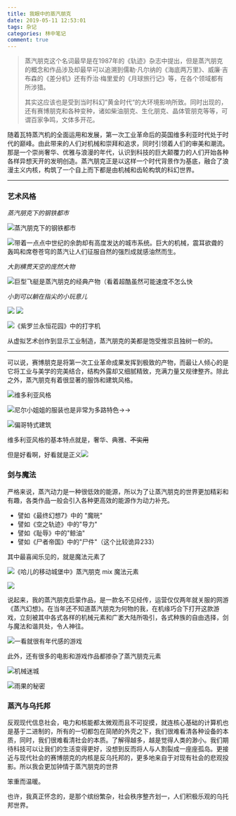 ```yaml
---
title: 我眼中的蒸汽朋克
date: 2019-05-11 12:53:01
tags: 杂记
categories: 林中笔记
comment: true
---
```



> 蒸汽朋克这个名词最早是在1987年的《轨迹》杂志中提出，但是蒸汽朋克的概念和作品涉及却最早可以追溯到儒勒·凡尔纳的《海底两万里》、威廉·吉布森的《差分机》还有乔治·梅里爱的《月球旅行记》等，在各个领域都有所涉猎。
> 
> 其实这应该也是受到当时科幻”黄金时代“的大环境影响所致。同时出现的，还有赛博朋克和各种变种，诸如柴油朋克、生化朋克、晶体管朋克等等，可谓百家争鸣，文体多开花。

随着瓦特蒸汽机的全面运用和发展，第一次工业革命后的英国维多利亚时代处于时代的巅峰。由此带来的人们对机械和崇拜和追求，同时引领着人们的审美和潮流。那是一个崇尚奢华、优雅与浪漫的年代，认识到科技的巨大颠覆力的人们开始各种各样异想天开的发明创造。蒸汽朋克正是以这样一个时代背景作为基底，融合了浪漫主义内核，构筑了一个自上而下都是由机械和齿轮构筑的科幻世界。

---

### 艺术风格

*蒸汽朋克下的钢铁都市*

![蒸汽朋克下的钢铁都市](https://mmbiz.qpic.cn/mmbiz_jpg/yKRcicl06QMWGHHPlIWnMLn4FMoyx76qn5aWiaCA5BLicTn2f3oWKkiaWiaYwNjy1qaSOk6sSPiaOJBO5sAdh0TUgsdg/640?wx_fmt=jpeg&tp=webp&wxfrom=5&wx_lazy=1&wx_co=1)

![带着一点点中世纪的余韵却有高度发达的城市系统。巨大的机械，震耳欲聋的轰鸣和席卷苍穹的蒸汽让人们征服自然的强烈成就感油然而生。](https://mmbiz.qpic.cn/mmbiz_jpg/yKRcicl06QMWGHHPlIWnMLn4FMoyx76qnRKb3rW2caBhVt71DiajUSUKNVjRdT1Gb3OePAiaMENnmic3ZVIibH77rtw/640?wx_fmt=jpeg&tp=webp&wxfrom=5&wx_lazy=1&wx_co=1)

*大到横贯天空的庞然大物*

![巨型飞艇是蒸汽朋克的经典产物（看着超酷虽然可能速度不怎么快](https://mmbiz.qpic.cn/mmbiz_png/yKRcicl06QMWGHHPlIWnMLn4FMoyx76qnbaLpCicPicoc228PuwVOO2jGWRwdWA8qVQwicKotVSq8FIy1qV9A6tV6g/640?wx_fmt=png&tp=webp&wxfrom=5&wx_lazy=1&wx_co=1)

*小到可以躺在指尖的小玩意儿*

 ![](https://mmbiz.qpic.cn/mmbiz_jpg/yKRcicl06QMVITnbJAAtSW0eATDz1uSmsBcCZnDEAQZBdT2djqx2ZpTFhfg8IrY6chZmGp3EHvHQgnxhsKTOQfQ/640?wx_fmt=jpeg&tp=webp&wxfrom=5&wx_lazy=1&wx_co=1)  ![](https://mmbiz.qpic.cn/mmbiz_png/yKRcicl06QMWGHHPlIWnMLn4FMoyx76qnlQXbib4t3uWm4jBicr9NqzUtx87RFYZQxzcTm5Yym8VBBEFVRsQzI6yg/640?wx_fmt=png&tp=webp&wxfrom=5&wx_lazy=1&wx_co=1) 

![《紫罗兰永恒花园》中的打字机](https://mmbiz.qpic.cn/mmbiz_jpg/yKRcicl06QMVY30mvOZkzdCOFLUMhzvrh5F17ibM1yHtP8UhY2rDVI1cFzWZ9lOnicjiaWEA37xaPbApnRVR33Vtwg/640?wx_fmt=jpeg&tp=webp&wxfrom=5&wx_lazy=1&wx_co=1)

从虚拟艺术创作到显示工业制造，蒸汽朋克的美都是饱受推崇且独树一帜的。

---

可以说，赛博朋克是将第一次工业革命成果发挥到极致的产物，而最让人倾心的是它将工业与美学的完美结合，结构外露却又细腻精致，充满力量又规律整齐。除此之外，蒸汽朋克有着很显著的服饰和建筑风格。

![维多利亚风格](https://mmbiz.qpic.cn/mmbiz_jpg/yKRcicl06QMVITnbJAAtSW0eATDz1uSmsmH3x7bFzYxE8dPM0LXD9iauIxmRV23qe6ueY4jwro8I5k0rDXu5bQNg/640?wx_fmt=jpeg&tp=webp&wxfrom=5&wx_lazy=1&wx_co=1)

![尼尔小姐姐的服装也是非常为多路特色→→](https://mmbiz.qpic.cn/mmbiz_jpg/yKRcicl06QMWGHHPlIWnMLn4FMoyx76qn1QXJb1yzAAN9KmmBTOOO15lXcz80WRP4barpUJI45ORTxRwGfiaSMsg/640?wx_fmt=jpeg&tp=webp&wxfrom=5&wx_lazy=1&wx_co=1)

![偏哥特式建筑](https://mmbiz.qpic.cn/mmbiz_jpg/yKRcicl06QMWGHHPlIWnMLn4FMoyx76qnNoVPynRHeTSn0qEiaoiaIzYYEN5ooadK1hPibgs0DyygOahibhIkaIJxCA/640?wx_fmt=jpeg&tp=webp&wxfrom=5&wx_lazy=1&wx_co=1)

维多利亚风格的基本特点就是，奢华、典雅、~~不实用~~

但是好看啊，好看就是正义![](https://res.wx.qq.com/mpres/htmledition/images/icon/common/emotion_panel/emoji_ios/u1F637.png?tp=webp&wxfrom=5&wx_lazy=1&wx_co=1)

### **剑与魔法**

严格来说，蒸汽动力是一种很低效的能源，所以为了让蒸汽朋克的世界更加精彩和有趣，各类作品一般会引入各种更高效的能源作为动力补充。

-   譬如《最终幻想7》中的 "魔晄"
-   譬如《空之轨迹》中的"导力"
-   譬如《耻辱》中的"鲸油"
-   譬如《尸者帝国》中的"尸件"（这个比较诡异233）

其中最喜闻乐见的，就是魔法元素了

![《哈儿的移动城堡中》蒸汽朋克 mix 魔法元素](https://mmbiz.qpic.cn/mmbiz_png/yKRcicl06QMVY30mvOZkzdCOFLUMhzvrh6vOSk0icicHQH67WwicYFqEpcOVC1dY5dV2icrT0x1N4ibNqCnuoCtzuoRQ/640?wx_fmt=png&tp=webp&wxfrom=5&wx_lazy=1&wx_co=1)

![](https://mmbiz.qpic.cn/mmbiz_png/yKRcicl06QMVY30mvOZkzdCOFLUMhzvrhRjDNibWcsQY326zoOG3l0l0bYP81Wl8dpqMWNzM9hPldArYpTjuL9eQ/640?wx_fmt=png&tp=webp&wxfrom=5&wx_lazy=1&wx_co=1)

说起来，我的蒸汽朋克启蒙作品，是一款名不见经传，运营仅仅两年就关服的网游《蒸汽幻想》。在当年还不知道蒸汽朋克为何物的我，在机缘巧合下打开这款游戏，立刻被其中各式各样的机械元素和广袤大陆所吸引，各式种族的自由选择，剑与魔法和谐共处，令人神往。

![一看就很有年代感的游戏](https://mmbiz.qpic.cn/mmbiz_png/yKRcicl06QMVY30mvOZkzdCOFLUMhzvrhZsZMquyviayfbNZyGeVvUWibvUIR1pHiaaU58sgO7qRMJAga2kLRYWibWw/640?wx_fmt=png&tp=webp&wxfrom=5&wx_lazy=1&wx_co=1)

此外，还有很多的电影和游戏作品都掺杂了蒸汽朋克元素

![机械迷城](https://mmbiz.qpic.cn/mmbiz_jpg/yKRcicl06QMVITnbJAAtSW0eATDz1uSms2GY3JssKvibsjY2ibWmpmrlZhakVp3V7CCxFq5wL7VS17nVCPn3AuIRg/640?wx_fmt=jpeg&tp=webp&wxfrom=5&wx_lazy=1&wx_co=1)

![雨果的秘密](https://mmbiz.qpic.cn/mmbiz_jpg/yKRcicl06QMVITnbJAAtSW0eATDz1uSmsZPGha5LoKrTTeDna8UCoQBFsGLNXOSibdQfvWEO7gkVWm3Fo9Tr2zzw/640?wx_fmt=jpeg&tp=webp&wxfrom=5&wx_lazy=1&wx_co=1)

### **蒸汽与乌托邦**

反观现代信息社会，电力和核能都太微观而且不可捉摸，就连核心基础的计算机也是基于二进制的，所有的一切都包在简陋的外壳之下，我们很难看清各种设备的本质，同时，我们很难看清社会的本质。了解得越多，越是觉得人类的渺小。我们期待科技可以让我们的生活变得更好，没想到反而将人与人割裂成一座座孤岛。更接近与现代社会的赛博朋克的内核是反乌托邦的，更多地来自于对现有社会的悲观投影。所以我会更加钟情于蒸汽朋克的世界

笨重而温暖。

也许，我真正怀念的，是那个缤纷繁杂，社会秩序整齐划一，人们积极乐观的乌托邦世界。